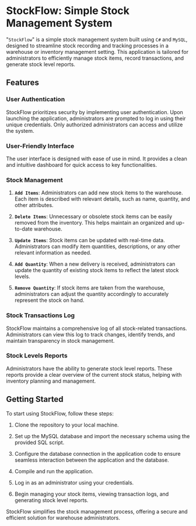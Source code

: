 # StockFlow: Simple Stock Management System

"`StockFlow`" is a simple stock management system built using `C#` and `MySQL`, designed to streamline stock recording and tracking processes in a warehouse or inventory management setting. This application is tailored for administrators to efficiently manage stock items, record transactions, and generate stock level reports.

## Features

### User Authentication
StockFlow prioritizes security by implementing user authentication. Upon launching the application, administrators are prompted to log in using their unique credentials. Only authorized administrators can access and utilize the system.

### User-Friendly Interface
The user interface is designed with ease of use in mind. It provides a clean and intuitive dashboard for quick access to key functionalities.

### Stock Management
1. **`Add Items`**: Administrators can add new stock items to the warehouse. Each item is described with relevant details, such as name, quantity, and other attributes.

2. **`Delete Items`**: Unnecessary or obsolete stock items can be easily removed from the inventory. This helps maintain an organized and up-to-date warehouse.

3. **`Update Items`**: Stock items can be updated with real-time data. Administrators can modify item quantities, descriptions, or any other relevant information as needed.

4. **`Add Quantity`**: When a new delivery is received, administrators can update the quantity of existing stock items to reflect the latest stock levels.

5. **`Remove Quantity`**: If stock items are taken from the warehouse, administrators can adjust the quantity accordingly to accurately represent the stock on hand.

### Stock Transactions Log
StockFlow maintains a comprehensive log of all stock-related transactions. Administrators can view this log to track changes, identify trends, and maintain transparency in stock management.

### Stock Levels Reports
Administrators have the ability to generate stock level reports. These reports provide a clear overview of the current stock status, helping with inventory planning and management.

## Getting Started

To start using StockFlow, follow these steps:

1. Clone the repository to your local machine.

2. Set up the MySQL database and import the necessary schema using the provided SQL script.

3. Configure the database connection in the application code to ensure seamless interaction between the application and the database.

4. Compile and run the application.

5. Log in as an administrator using your credentials.

6. Begin managing your stock items, viewing transaction logs, and generating stock level reports.

StockFlow simplifies the stock management process, offering a secure and efficient solution for warehouse administrators.

